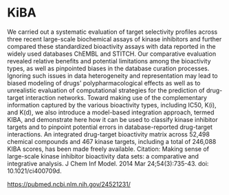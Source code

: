 # KiBA
We carried out a systematic evaluation of target selectivity profiles across three recent large-scale biochemical assays of kinase inhibitors and further compared these standardized bioactivity assays with data reported in the widely used databases ChEMBL and STITCH. Our comparative evaluation revealed relative benefits and potential limitations among the bioactivity types, as well as pinpointed biases in the database curation processes. Ignoring such issues in data heterogeneity and representation may lead to biased modeling of drugs' polypharmacological effects as well as to unrealistic evaluation of computational strategies for the prediction of drug-target interaction networks. Toward making use of the complementary information captured by the various bioactivity types, including IC50, K(i), and K(d), we also introduce a model-based integration approach, termed KIBA, and demonstrate here how it can be used to classify kinase inhibitor targets and to pinpoint potential errors in database-reported drug-target interactions. An integrated drug-target bioactivity matrix across 52,498 chemical compounds and 467 kinase targets, including a total of 246,088 KIBA scores, has been made freely available.
Citation: Making sense of large-scale kinase inhibitor bioactivity data sets: a comparative and integrative analysis.  J Chem Inf Model. 2014 Mar 24;54(3):735-43. doi: 10.1021/ci400709d.

https://pubmed.ncbi.nlm.nih.gov/24521231/ 
